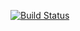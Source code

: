 [![Build Status](https://travis-ci.org/natebuhar/earley.py.svg?branch=master)](https://travis-ci.org/natebuhar/earley.py)

